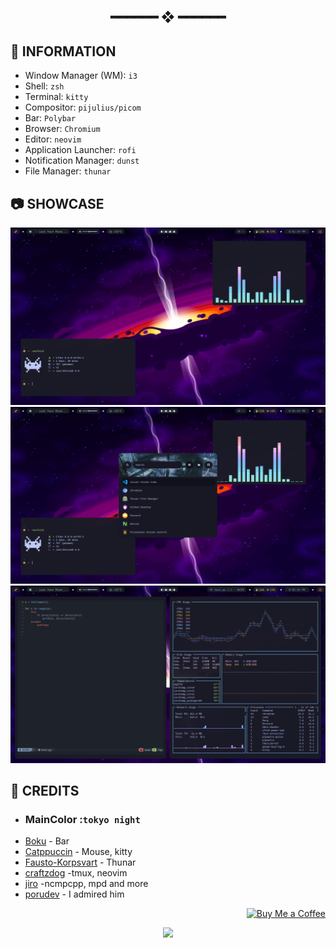 <h2 align="center"> ━━━━━━  ❖  ━━━━━━ </h2>

## 🌿 INFORMATION
- Window Manager (WM): `i3`
- Shell: `zsh` 
- Terminal: `kitty`
- Compositor: `pijulius/picom`
- Bar: `Polybar`
- Browser: `Chromium`
- Editor: `neovim`
- Application Launcher: `rofi`
- Notification Manager: `dunst`
- File Manager: `thunar`

## 📷 SHOWCASE
![Preview image](background/preview/_028.jpg)
![Preview image](background/preview/_027.jpg)
![Preview image](background/preview/_029.jpg)
 
 ## 🎉 CREDITS
 - ### MainColor :`tokyo night`
 - [Boku](https://github.com/Spaxly/BSPWM-Config) - Bar
 - [Catppuccin](https://github.com/catppuccin) - Mouse, kitty
 - [Fausto-Korpsvart](https://github.com/Fausto-Korpsvart/Tokyo-Night-GTK-Theme) - Thunar
 - [craftzdog](https://github.com/craftzdog) -tmux, neovim
 - [jiro](https://codeberg.org/zirodev) -ncmpcpp, mpd and more
 - [porudev](https://github.com/porudev) - I admired him


<p align="right"><a href="https://www.buymeacoffee.com/SunoBB"><img src="https://img.shields.io/badge/buy_me_a_coffee%20-%23F7CA88.svg?logo=buy-me-a-coffee&logoColor=333333&style=for-the-badge" alt="Buy Me a Coffee"></a></p>

 <p align="center">
   <img src="https://raw.githubusercontent.com/catppuccin/catppuccin/dev/assets/footers/gray0_ctp_on_line.svg?sanitize=true"/>
</p> 
